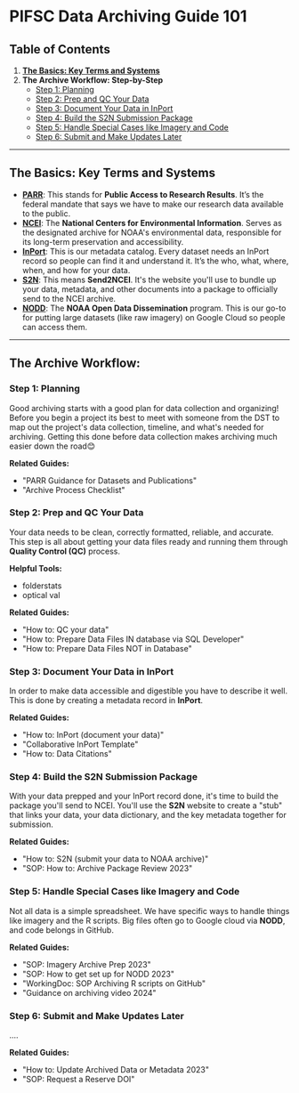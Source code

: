 # PIFSC Data Archiving Guide 101

## Table of Contents

1.  **[The Basics: Key Terms and Systems](#the-basics:-key-terms-and-systems)**
2.  **The Archive Workflow: Step-by-Step**
      * [Step 1: Planning](#step-1:-Planning)
      * [Step 2: Prep and QC Your Data](#step-2:-prep-and-qc-your-data)
      * [Step 3: Document Your Data in InPort](#step-3:-document-your-data-in-inport)
      * [Step 4: Build the S2N Submission Package](#step-4:-build-the-s2n-submission-package)
      * [Step 5: Handle Special Cases like Imagery and Code](#step-5:-handle-special-cases-like-imagery-and-code)
      * [Step 6: Submit and Make Updates Later](#step-6:-submit-and-make-updates-later)

-----

## The Basics: Key Terms and Systems


  - **[PARR](https://www.ngdc.noaa.gov/parr.html)**: This stands for **Public Access to Research Results**. It’s the federal mandate that says we have to make our research data available to the public.
  - **[NCEI](https://www.ncei.noaa.gov/)**: The **National Centers for Environmental Information**. Serves as the designated archive for NOAA's environmental data, responsible for its long-term preservation and accessibility.
  - **[InPort](https://www.fisheries.noaa.gov/inport/)**: This is our metadata catalog. Every dataset needs an InPort record so people can find it and understand it. It’s the who, what, where, when, and how for your data.
  - **[S2N](https://www.ncei.noaa.gov/archive/send2ncei/)**: This means **Send2NCEI**. It's the website you'll use to bundle up your data, metadata, and other documents into a package to officially send to the NCEI archive.
  - **[NODD](https://www.noaa.gov/information-technology/open-data-dissemination)**: The **NOAA Open Data Dissemination** program. This is our go-to for putting large datasets (like raw imagery) on  Google Cloud so people can access them.

-----

## The Archive Workflow: 


### Step 1: Planning

Good archiving starts with a good plan for data collection and organizing! Before you begin a project its best to meet with someone from the DST to map out the project's data collection, timeline, and what's needed for archiving. Getting this done before data collection makes archiving much easier down the road😊

**Related Guides:**

  * "PARR Guidance for Datasets and Publications"
  * "Archive Process Checklist"

### Step 2: Prep and QC Your Data

Your data needs to be clean, correctly formatted, reliable, and accurate. This step is all about getting your data files ready and running them through **Quality Control (QC)** process. 

**Helpful Tools:**
  * folderstats
  * optical val

**Related Guides:**

  * "How to: QC your data"
  * "How to: Prepare Data Files IN database via SQL Developer"
  * "How to: Prepare Data Files NOT in Database"

### Step 3: Document Your Data in InPort

In order to make data accessible and digestible  you have to describe it well. This is done by creating a metadata record in **InPort**. 

**Related Guides:**

  * "How to: InPort (document your data)"
  * "Collaborative InPort Template"
  * "How to: Data Citations"

### Step 4: Build the S2N Submission Package

With your data prepped and your InPort record done, it's time to build the package you'll send to NCEI. You'll use the **S2N** website to create a "stub" that links your data, your data dictionary, and the key metadata together for submission.

**Related Guides:**

  * "How to: S2N (submit your data to NOAA archive)"
  * "SOP: How to: Archive Package Review 2023"

### Step 5: Handle Special Cases like Imagery and Code

Not all data is a simple spreadsheet. We have specific ways to handle things like imagery and the R scripts. Big files often go to Google cloud via **NODD**, and code belongs in GitHub.

**Related Guides:**

  * "SOP: Imagery Archive Prep 2023"
  * "SOP: How to get set up for NODD 2023"
  * "WorkingDoc: SOP Archiving R scripts on GitHub"
  * "Guidance on archiving video 2024"

### Step 6: Submit and Make Updates Later

....

**Related Guides:**

  * "How to: Update Archived Data or Metadata 2023"
  * "SOP: Request a Reserve DOI"
